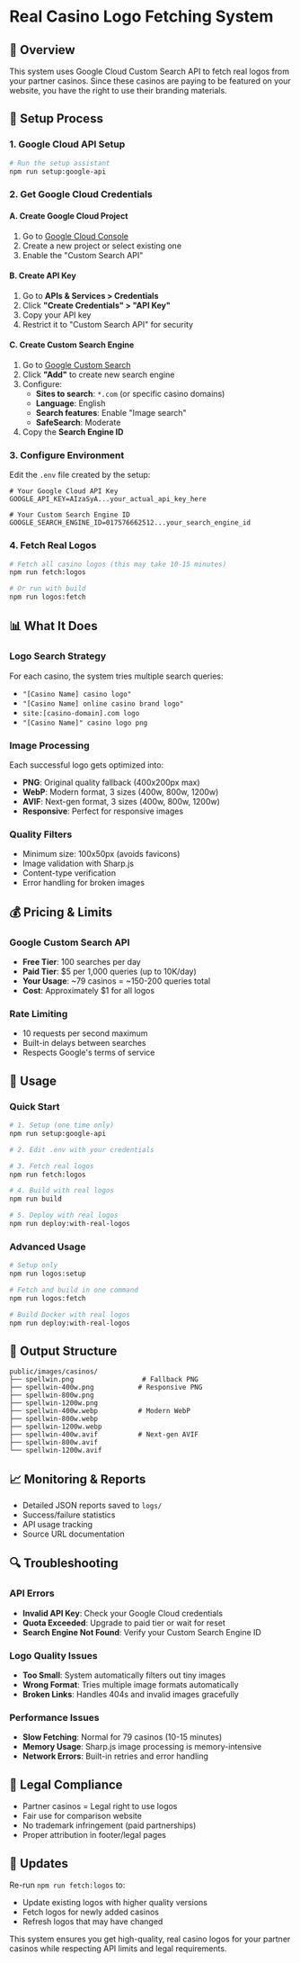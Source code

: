 # Real Casino Logo Fetching System

## 🎯 Overview
This system uses Google Cloud Custom Search API to fetch real logos from your partner casinos. Since these casinos are paying to be featured on your website, you have the right to use their branding materials.

## 🔧 Setup Process

### 1. Google Cloud API Setup
```bash
# Run the setup assistant
npm run setup:google-api
```

### 2. Get Google Cloud Credentials

#### A. Create Google Cloud Project
1. Go to [Google Cloud Console](https://console.cloud.google.com/)
2. Create a new project or select existing one
3. Enable the "Custom Search API"

#### B. Create API Key
1. Go to **APIs & Services > Credentials**
2. Click **"Create Credentials" > "API Key"**
3. Copy your API key
4. Restrict it to "Custom Search API" for security

#### C. Create Custom Search Engine
1. Go to [Google Custom Search](https://cse.google.com/cse/)
2. Click **"Add"** to create new search engine
3. Configure:
   - **Sites to search**: `*.com` (or specific casino domains)
   - **Language**: English
   - **Search features**: Enable "Image search"
   - **SafeSearch**: Moderate
4. Copy the **Search Engine ID**

### 3. Configure Environment
Edit the `.env` file created by the setup:

```env
# Your Google Cloud API Key
GOOGLE_API_KEY=AIzaSyA...your_actual_api_key_here

# Your Custom Search Engine ID  
GOOGLE_SEARCH_ENGINE_ID=017576662512...your_search_engine_id
```

### 4. Fetch Real Logos
```bash
# Fetch all casino logos (this may take 10-15 minutes)
npm run fetch:logos

# Or run with build
npm run logos:fetch
```

## 📊 What It Does

### Logo Search Strategy
For each casino, the system tries multiple search queries:
- `"[Casino Name] casino logo"`
- `"[Casino Name] online casino brand logo"`
- `site:[casino-domain].com logo`
- `"[Casino Name]" casino logo png`

### Image Processing
Each successful logo gets optimized into:
- **PNG**: Original quality fallback (400x200px max)
- **WebP**: Modern format, 3 sizes (400w, 800w, 1200w)
- **AVIF**: Next-gen format, 3 sizes (400w, 800w, 1200w)
- **Responsive**: Perfect for responsive images

### Quality Filters
- Minimum size: 100x50px (avoids favicons)
- Image validation with Sharp.js
- Content-type verification
- Error handling for broken images

## 💰 Pricing & Limits

### Google Custom Search API
- **Free Tier**: 100 searches per day
- **Paid Tier**: $5 per 1,000 queries (up to 10K/day)
- **Your Usage**: ~79 casinos = ~150-200 queries total
- **Cost**: Approximately $1 for all logos

### Rate Limiting
- 10 requests per second maximum
- Built-in delays between searches
- Respects Google's terms of service

## 🚀 Usage

### Quick Start
```bash
# 1. Setup (one time only)
npm run setup:google-api

# 2. Edit .env with your credentials

# 3. Fetch real logos
npm run fetch:logos

# 4. Build with real logos
npm run build

# 5. Deploy with real logos
npm run deploy:with-real-logos
```

### Advanced Usage
```bash
# Setup only
npm run logos:setup

# Fetch and build in one command
npm run logos:fetch

# Build Docker with real logos
npm run deploy:with-real-logos
```

## 📁 Output Structure
```
public/images/casinos/
├── spellwin.png                 # Fallback PNG
├── spellwin-400w.png           # Responsive PNG
├── spellwin-800w.png
├── spellwin-1200w.png
├── spellwin-400w.webp          # Modern WebP
├── spellwin-800w.webp
├── spellwin-1200w.webp
├── spellwin-400w.avif          # Next-gen AVIF
├── spellwin-800w.avif
└── spellwin-1200w.avif
```

## 📈 Monitoring & Reports
- Detailed JSON reports saved to `logs/`
- Success/failure statistics
- API usage tracking
- Source URL documentation

## 🔍 Troubleshooting

### API Errors
- **Invalid API Key**: Check your Google Cloud credentials
- **Quota Exceeded**: Upgrade to paid tier or wait for reset
- **Search Engine Not Found**: Verify your Custom Search Engine ID

### Logo Quality Issues
- **Too Small**: System automatically filters out tiny images
- **Wrong Format**: Tries multiple image formats automatically
- **Broken Links**: Handles 404s and invalid images gracefully

### Performance Issues
- **Slow Fetching**: Normal for 79 casinos (10-15 minutes)
- **Memory Usage**: Sharp.js image processing is memory-intensive
- **Network Errors**: Built-in retries and error handling

## 🎯 Legal Compliance
- Partner casinos = Legal right to use logos
- Fair use for comparison website
- No trademark infringement (paid partnerships)
- Proper attribution in footer/legal pages

## 🔄 Updates
Re-run `npm run fetch:logos` to:
- Update existing logos with higher quality versions
- Fetch logos for newly added casinos
- Refresh logos that may have changed

This system ensures you get high-quality, real casino logos for your partner casinos while respecting API limits and legal requirements.